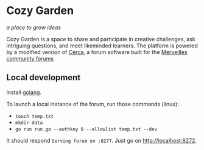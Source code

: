 # Cozy Garden
_a place to grow ideas_

Cozy Garden is a space to share and participate in creative challenges, ask intriguing questions, and meet likeminded learners. The platform is powered by a modified version of [Cerca](https://github.com/cblgh/cerca), a forum software built for the [Merveilles community forums](https://forum.merveilles.town)

## Local development

Install [golang](https://go.dev/).

To launch a local instance of the forum, run those commands (linux):

- `touch temp.txt`
- `mkdir data`
- `go run run.go --authkey 0 --allowlist temp.txt --dev`

It should respond `Serving forum on :8277`. Just go on [http://localhost:8272](http://localhost:8272).
